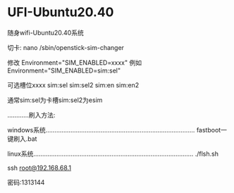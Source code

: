 # UFI-Ubuntu20.40


随身wifi-Ubuntu20.40系统

切卡:
nano /sbin/openstick-sim-changer

修改
Environment="SIM_ENABLED=xxxx"
例如
Environment="SIM_ENABLED=sim:sel"

可选槽位xxxx
sim:sel  sim:sel2  sim:en  sim:en2

通常sim:sel为卡槽sim:sel2为esim


…………刷入方法:

windows系统…………………………………………………………………………
fastboot一键刷入.bat

linux系统………………………………………………………………………………
./flsh.sh


ssh root@192.168.68.1

密码:1313144
